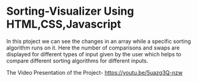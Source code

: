 # Sorting-Visualizer Using HTML,CSS,Javascript
In this ptoject we can see the changes in an array while a specific sorting algorithm runs on it.
Here the number of comparisons and swaps are displayed for different types of input given by the user which helps to compare different sorting algorithms for different inputs.

The Video Presentation of the Project-
https://youtu.be/5uazg3Q-nzw
